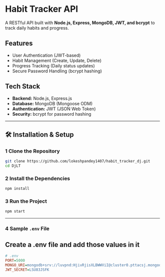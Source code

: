 # Habit Tracker API

A RESTful API built with **Node.js, Express, MongoDB, JWT, and bcrypt** to track daily habits and progress.

## Features

- User Authentication (JWT-based)
- Habit Management (Create, Update, Delete)
- Progress Tracking (Daily status updates)
- Secure Password Handling (bcrypt hashing)

## Tech Stack

- **Backend:** Node.js, Express.js
- **Database:** MongoDB (Mongoose ODM)
- **Authentication:** JWT (JSON Web Token)
- **Security:** bcrypt for password hashing

---

## 🛠️ Installation & Setup

### 1️ **Clone the Repository**

```sh
git clone https://github.com/lokeshpandey1407/habit_tracker_dj.git
cd DjLT
```

### 2 **Install the Dependencies**

```sh
npm install
```

### 3 **Run the Project**

```sh
npm start
```

---

### 4 **Sample `.env` File**

## Create a .env file and add those values in it

```ini
# .env
PORT=5000
MONGO_URI=mongodb+srv://luvpnd:HjivRjisXLBWWViI@cluster0.pttacsj.mongodb.net/habitTracker?retryWrites=true&w=majority&appName=cluster0
JWT_SECRET=LSU83JSFK
```
